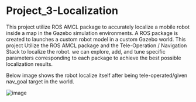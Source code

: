 # Project_3-Localization

This project utilize ROS AMCL package to accurately localize a mobile robot inside a map in the Gazebo simulation environments.
A ROS package is created to launches a custom robot model in a custom Gazebo world. This project Utilize the ROS AMCL package and the Tele-Operation / Navigation Stack to localize the robot. we can explore, add, and tune specific parameters corresponding to each package to achieve the best possible localization results. 

Below image shows the robot localize itself after being tele-operated/given nav_goal target in the world.

![image](https://github.com/Bebil-P/Project_3-Localization/assets/109389468/ac8bf11b-23a3-4f04-aa9d-e0d5fa39fbd8)
